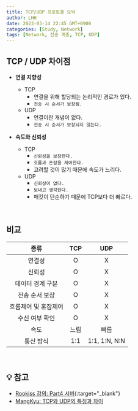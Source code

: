 ```yaml
---
title: TCP/UDP 프로토콜 요약
author: LHH
date: 2023-03-14 22:45 GMT+0900
categories: [Study, Network]
tags: [Network, 전송 계층, TCP, UDP]
---
```


## TCP / UDP 차이점
- **연결 지향성**
  - TCP
    - 연결을 위해 할당되는 논리적인 경로가 있다.
    - `전송 시 순서가 보장됨.`
  - UDP
    - 연결이란 개념이 없다.
    - `전송 시 순서가 보장되지 않는다.`

- **속도와 신뢰성**
  - TCP
    - `신뢰성을 보장한다.`
    - `흐름과 혼잡을 제어한다.`
    - 고려할 것이 많기 때문에 속도가 느리다.
  - UDP
    - `신뢰성이 없다.`
    - `보내고 생각한다.`
    - 패킷이 단순하기 때문에 TCP보다 더 빠르다.

<br>

## 비교

|        종류       | TCP | UDP |
|:-----------------:|:---:|:---:|
| 연결성             |  O  |  X  |
| 신뢰성             |  O  |  X  |
| 데이터 경계 구분    |  O  |  X  |
| 전송 순서 보장      |  O  |  X  |
| 흐름제어 및 혼잡제어 |  O  |  X  |
| 수신 여부 확인      |  O  |  X  |
| 속도               | 느림 | 빠름 |
| 통신 방식           | 1:1 | 1:1, 1:N, N:N |

<br>

## 💡 참고
- [Rookiss 강의: Part4 서버](https://www.inflearn.com/course/%EC%9C%A0%EB%8B%88%ED%8B%B0-mmorpg-%EA%B0%9C%EB%B0%9C-part4){:target="_blank"}
- [MangKyu: TCP와 UDP의 특징과 차이](https://mangkyu.tistory.com/15)